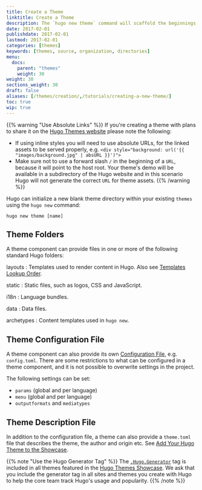 ```yaml
---
title: Create a Theme
linktitle: Create a Theme
description: The `hugo new theme` command will scaffold the beginnings of a new theme for you to get you on your way.
date: 2017-02-01
publishdate: 2017-02-01
lastmod: 2017-02-01
categories: [themes]
keywords: [themes, source, organization, directories]
menu:
  docs:
    parent: "themes"
    weight: 30
weight: 30
sections_weight: 30
draft: false
aliases: [/themes/creation/,/tutorials/creating-a-new-theme/]
toc: true
wip: true
---
```


{{% warning "Use Absolute Links" %}}
If you're creating a theme with plans to share it on the [Hugo Themes website](https://themes.gohugo.io/) please note the following: 
- If using inline styles you will need to use absolute URLs, for the linked assets to be served properly, e.g. `<div style="background: url('{{ "images/background.jpg" | absURL }}')">`
- Make sure not to use a forward slash `/` in the beginning of a `URL`, because it will point to the host root. Your theme's demo will be available in a subdirectory of the Hugo website and in this scenario Hugo will not generate the correct `URL` for theme assets.
{{% /warning %}}

Hugo can initialize a new blank theme directory within your existing `themes` using the `hugo new` command:

```
hugo new theme [name]
```

## Theme Folders

A theme component can provide files in one or more of the following standard Hugo folders:

layouts
: Templates used to render content in Hugo. Also see [Templates Lookup Order](/templates/lookup-order/).

static
: Static files, such as logos, CSS and JavaScript.

i18n
: Language bundles.

data
: Data files.

archetypes
: Content templates used in `hugo new`.


## Theme Configuration File

A theme component can also provide its own [Configuration File](/getting-started/configuration/), e.g. `config.toml`. There are some restrictions to what can be configured in a theme component, and it is not possible to overwrite settings in the project.

The following settings can be set:

* `params` (global and per language)
* `menu` (global and per language)
* `outputformats` and `mediatypes`


## Theme Description File

In addition to the configuration file, a theme can also provide a `theme.toml` file that describes the theme, the author and origin etc. See [Add Your Hugo Theme to the Showcase](/contribute/themes/).


{{% note "Use the Hugo Generator Tag" %}}
The [`.Hugo.Generator`](/variables/hugo/) tag is included in all themes featured in the [Hugo Themes Showcase](http://themes.gohugo.io). We ask that you include the generator tag in all sites and themes you create with Hugo to help the core team track Hugo's usage and popularity.
{{% /note %}}


